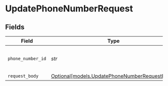 # UpdatePhoneNumberRequest


## Fields

| Field                                                                                      | Type                                                                                       | Required                                                                                   | Description                                                                                | Example                                                                                    |
| ------------------------------------------------------------------------------------------ | ------------------------------------------------------------------------------------------ | ------------------------------------------------------------------------------------------ | ------------------------------------------------------------------------------------------ | ------------------------------------------------------------------------------------------ |
| `phone_number_id`                                                                          | *str*                                                                                      | :heavy_check_mark:                                                                         | The ID of the phone number to update                                                       | phone_12345                                                                                |
| `request_body`                                                                             | [Optional[models.UpdatePhoneNumberRequestBody]](../models/updatephonenumberrequestbody.md) | :heavy_minus_sign:                                                                         | N/A                                                                                        |                                                                                            |